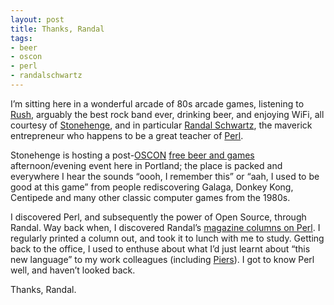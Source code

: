 ```yaml
---
layout: post
title: Thanks, Randal
tags:
- beer
- oscon
- perl
- randalschwartz
---
```



I’m sitting here in a wonderful arcade of 80s arcade games, listening to [Rush](http://www.rushstuff.com/), arguably the best rock band ever, drinking beer, and enjoying WiFi, all courtesy of [Stonehenge](http://www.stonehenge.com/), and in particular [Randal Schwartz](http://www.stonehenge.com/merlyn/), the maverick entrepreneur who happens to be a great teacher of [Perl](http://www.perl.com/).

Stonehenge is hosting a post-[OSCON](http://conferences.oreillynet.com/) [free beer and games](http://oscon.kwiki.org/index.cgi?FreeBeerAndGames) afternoon/evening event here in Portland; the place is packed and everywhere I hear the sounds “oooh, I remember this” or “aah, I used to be good at this game” from people rediscovering Galaga, Donkey Kong, Centipede and many other classic computer games from the 1980s.

I discovered Perl, and subsequently the power of Open Source, through Randal. Way back when, I discovered Randal’s [magazine columns on Perl](http://www.stonehenge.com/merlyn/columns.html). I regularly printed a column out, and took it to lunch with me to study. Getting back to the office, I used to enthuse about what I’d just learnt about “this new language” to my work colleagues (including [Piers](http://www.piersharding.com/)). I got to know Perl well, and haven’t looked back.

Thanks, Randal.


